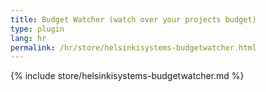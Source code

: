 ```yaml
---
title: Budget Watcher (watch over your projects budget)
type: plugin
lang: hr
permalink: /hr/store/helsinkisystems-budgetwatcher.html
---
```


{% include store/helsinkisystems-budgetwatcher.md %}

